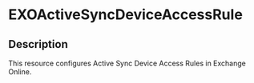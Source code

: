 # EXOActiveSyncDeviceAccessRule

## Description

This resource configures Active Sync Device Access Rules in Exchange Online.
